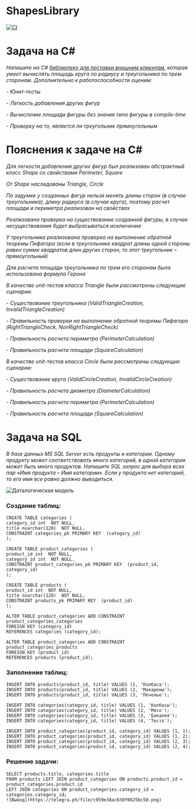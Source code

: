 # ShapesLibrary

[![CI](https://github.com/Petr123qwerty123/ShapesLibrary/actions/workflows/dotnet.yml/badge.svg)](https://github.com/Petr123qwerty123/ShapesLibrary/actions/workflows/dotnet.yml)

# Задача на C#

*Напишите на C# [библиотеку для поставки внешним клиентам](https://github.com/Petr123qwerty123/ShapesLibrary/blob/master/ShapesLibrary/bin/Debug/ShapesLibrary.1.0.0.nupkg), которая умеет вычислять площадь круга по радиусу и треугольника по трем сторонам. Дополнительно к работоспособности оценим:*

 *- Юнит-тесты*
 
 *- Легкость добавления других фигур*
 
 *- Вычисление площади фигуры без знания типа фигуры в compile-time*
 
 *- Проверку на то, является ли треугольник прямоугольным*

# Пояснения к задаче на C#

*Для легкости добавления других фигур был реализован абстрактный класс Shape со свойствами Perimeter, Square*

*От Shape наследованы Triangle, Circle*

*По задумке у созданных фигур нельзя менять длины сторон (в случае треугольника), длину радиуса (в случае круга), поэтому расчет площади и периметра реализован на свойствах*

*Реализована проверка на существование созданной фигуры, в случае несуществования будет выбрасываться исключение*

*У треугольника реализована проверка на выполнение обратной теоремы Пифагора (если в треугольнике квадрат длины одной стороны равен сумме квадратов длин других сторон, то этот треугольник – прямоугольный)*

*Для расчета площади треугольника по трем его сторонам была использована формула Герона*

*В качестве unit-тестов класса Triangle были рассмотрены следующие сценарии:*

 *- Существование треугольника (ValidTriangleCreation, InvalidTriangleCreation)*
 
 *- Правильность проверки на выполнение обратной теоремы Пифагора (RightTriangleCheck, NonRightTriangleCheck)*
 
 *- Правильность расчета периметра (PerimeterCalculation)*
 
 *- Правильность расчета площади (SquareCalculation)*

*В качестве unit-тестов класса Circle были рассмотрены следующие сценарии:*

 *- Существование круга (ValidCircleCreation, InvalidCircleCreation)*
 
 *- Правильность расчета диаметра (DiameterCalculation)*
 
 *- Правильность расчета периметра (PerimeterCalculation)*
 
 *- Правильность расчета площади (SquareCalculation)*

# Задача на SQL

*В базе данных MS SQL Server есть продукты и категории. Одному продукту может соответствовать много категорий, в одной категории может быть много продуктов. Напишите SQL запрос для выбора всех пар «Имя продукта – Имя категории». Если у продукта нет категорий, то его имя все равно должно выводиться.*

![Даталогическая модель](https://telegra.ph/file/f545bd8d3b6c92633a237.png)

###  Создание таблиц:
    CREATE TABLE categories (
    category_id int  NOT NULL,
    title nvarchar(128)  NOT NULL,
    CONSTRAINT categories_pk PRIMARY KEY  (category_id)
    );
    
    CREATE TABLE product_categories (
    product_id int  NOT NULL,
    category_id int  NOT NULL,
    CONSTRAINT product_categories_pk PRIMARY KEY  (product_id, category_id)
    );
    
    CREATE TABLE products (
    product_id int  NOT NULL,
    title nvarchar(128)  NOT NULL,
    CONSTRAINT products_pk PRIMARY KEY  (product_id)
    );

    ALTER TABLE product_categories ADD CONSTRAINT product_categories_categories
    FOREIGN KEY (category_id)
    REFERENCES categories (category_id);

    ALTER TABLE product_categories ADD CONSTRAINT product_categories_products
    FOREIGN KEY (product_id)
    REFERENCES products (product_id);

###  Заполнение таблиц:
    INSERT INTO products(product_id, title) VALUES (1, 'Колбаса');
    INSERT INTO products(product_id, title) VALUES (2, 'Макароны');
    INSERT INTO products(product_id, title) VALUES (3, 'Печенье');
    
    INSERT INTO categories(category_id, title) VALUES (1, 'Колбасы');
    INSERT INTO categories(category_id, title) VALUES (2, 'Мясо');
    INSERT INTO categories(category_id, title) VALUES (3, 'Бакалея');
    INSERT INTO categories(category_id, title) VALUES (4, 'Тесто');
    
    INSERT INTO product_categories(product_id, category_id) VALUES (1, 1);
    INSERT INTO product_categories(product_id, category_id) VALUES (1, 2);
    INSERT INTO product_categories(product_id, category_id) VALUES (2, 3);
    INSERT INTO product_categories(product_id, category_id) VALUES (2, 4);

### Решение задачи:
    SELECT products.title, categories.title 
    FROM products LEFT JOIN product_categories ON products.product_id = product_categories.product_id 
    LEFT JOIN categories ON product_categories.category_id = categories.category_id;
    ![Вывод](https://telegra.ph/file/c959e38ac630f0625bc50.png)
